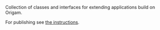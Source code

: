 Collection of classes and interfaces for extending applications build on Origam.

For publishing see [the instructions](https://community.origam.com/t/publishing-a-nuget-package/1295).
